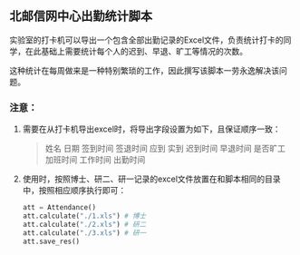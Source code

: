 ## 北邮信网中心出勤统计脚本

实验室的打卡机可以导出一个包含全部出勤记录的Excel文件，负责统计打卡的同学，在此基础上需要统计每个人的迟到、早退、旷工等情况的次数。

这种统计在每周做来是一种特别繁琐的工作，因此撰写该脚本一劳永逸解决该问题。

### 注意：

1. 需要在从打卡机导出excel时，将导出字段设置为如下，且保证顺序一致：
    > 姓名 日期 签到时间 签退时间 应到 实到 迟到时间 早退时间 是否旷工 加班时间 工作时间 出勤时间
2. 使用时，按照博士、研二、研一记录的excel文件放置在和脚本相同的目录中，按照相应顺序执行即可：
    ```python
    att = Attendance() 
    att.calculate("./1.xls") # 博士
    att.calculate("./2.xls") # 研二
    att.calculate("./3.xls") # 研一
    att.save_res()
    ```